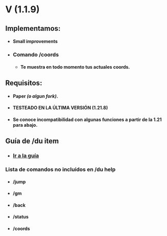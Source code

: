 # V (1.1.9)

## Implementamos:
- #### Small improvements
- ### Comando /coords
    - #### Te muestra en todo momento tus actuales coords.
## Requisitos:
- #### Paper _(o algun fork)_.
- #### TESTEADO EN LA ÚLTIMA VERSIÓN (1.21.8)
- #### Se conoce incompatibilidad con algunas funciones a partir de la 1.21 para abajo.

## Guía de /du item
- ### [Ir a la guía](src/main/java/mp/dottiewh/items/README.MD)

### Lista de comandos no incluídos en /du help
- #### /jump
- #### /gm
- #### /back
- #### /status
- #### /coords